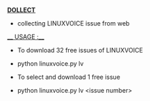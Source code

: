 <ins>__DOLLECT__</ins>

* collecting  LINUXVOICE issue from web

<ins>__ USAGE :__</ins>


* To download 32 free issues of LINUXVOICE
* python linuxvoice.py lv

* To select and download  1 free  issue 
* python linuxvoice.py lv \<issue number\>



